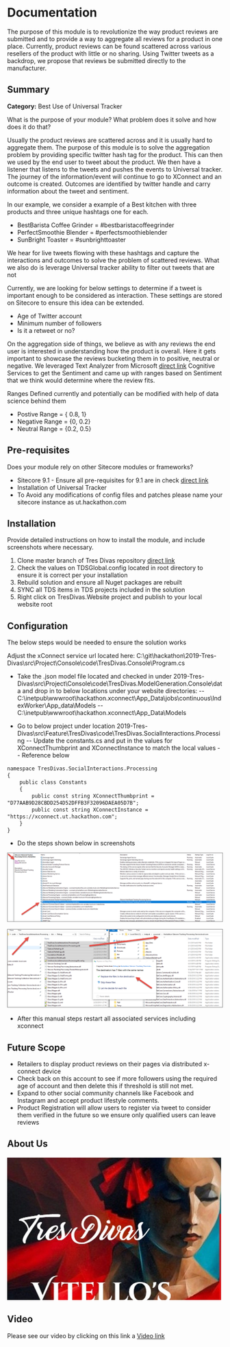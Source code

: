 # Documentation

The purpose of this module is to revolutionize the way product reviews are submitted and to provide a way to aggregate all reviews for a product in one place. Currently, product reviews can be found scattered across various resellers of the product with little or no sharing.
Using Twitter tweets as a backdrop, we propose that reviews be submitted directly to the manufacturer.

## Summary

**Category:** Best Use of Universal Tracker

What is the purpose of your module? What problem does it solve and how does it do that?

Usually the product reviews are scattered across and it is usually hard to aggregate them.  The purpose of this module is to solve the aggregation problem by providing specific twitter hash tag for the product.
This can then we used by the end user to tweet about the product.  We then have a listener that listens to the tweets and pushes the events to Universal tracker. 
The journey of the information/event will continue to go to XConnect and an outcome is created. Outcomes are identified by twitter handle and carry information about the tweet and sentiment. 

In our example, we consider a example of a Best kitchen with three products and three unique hashtags one for each. 

 - BestBarista Coffee Grinder = #bestbaristacoffeegrinder
 - PerfectSmoothie Blender = #perfectsmoothieblender
 - SunBright Toaster = #sunbrighttoaster

We hear for live tweets flowing with these hashtags and capture the interactions and outcomes to solve the problem of scattered reviews.
What we also do is leverage Universal tracker ability to filter out tweets that are not 

Currently, we are looking for below settings to determine if a tweet is important enough to be considered as interaction.  These settings are stored on Sitecore to ensure this idea can be extended.

- Age of Twitter account
- Minimum number of followers
- Is it a retweet or no?

On the aggregation side of things, we believe as with any reviews the end user is interested in understanding how the product is overall. 
Here it gets important to showcase the reviews bucketing them in to positive, neutral or negative.  We leveraged Text Analyzer from Microsoft [direct link](https://azure.microsoft.com/en-us/services/cognitive-services/text-analytics/) Cognitive Services to get the Sentiment and came up with ranges based on Sentiment that we think would determine where the review fits.

Ranges Defined currently and potentially can be modified with help of data science behind them


- Postive Range  = { 0.8, 1}
- Negative Range = {0, 0.2}
- Neutral Range = {0.2, 0.5}
         
         

## Pre-requisites

Does your module rely on other Sitecore modules or frameworks?

- Sitecore 9.1 - Ensure all pre-requisites for 9.1 are in check [direct link](https://dev.sitecore.net/Downloads/Sitecore_Experience_Platform/91/Sitecore_Experience_Platform_91_Initial_Release.aspx)
- Installation of Universal Tracker 
- To Avoid any modifications of config files and patches please name your sitecore instance as ut.hackathon.com


## Installation

Provide detailed instructions on how to install the module, and include screenshots where necessary.

1. Clone master branch of Tres Divas repository [direct link](https://github.com/Sitecore-Hackathon/2019-Tres-Divas.git)
2. Check the values on TDSGlobal.config located in root directory to ensure it is correct per your installation
3. Rebuild solution and ensure all Nuget packages are rebuilt
4. SYNC all TDS items in TDS projects included in the solution
5. Right click on TresDivas.Website project and publish to your local website root

## Configuration

The below steps would be needed to ensure the solution works 

Adjust the xConnect service url located here:
C:\git\hackathon\2019-Tres-Divas\src\Project\Console\code\TresDivas.Console\Program.cs

- Take the .json model file located and checked in under 2019-Tres-Divas\src\Project\Console\code\TresDivas.ModelGeneration.Console\data and drop in to below locations under your website directories:
    --C:\inetpub\wwwroot\hackathon.xconnect\App_Data\jobs\continuous\IndexWorker\App_data\Models
    --C:\inetpub\wwwroot\hackathon.xconnect\App_Data\Models

- Go to below project under location 2019-Tres-Divas\src\Feature\TresDivas\code\TresDivas.SocialInteractions.Processing 
    -- Update the constants.cs and put in the values for XConnectThumbprint and XConnectInstance to match the local values
    -- Reference below
```
namespace TresDivas.SocialInteractions.Processing
{
    public class Constants
    {
        public const string XConnectThumbprint = "D77AAB9D28CBDD254D52DFFB3F32096DAEA05D7B";
        public const string XConnectInstance = "https://xconnect.ut.hackathon.com";
    }
}
```
- Do the steps shown below in screenshots 

![Services](images/Services.png?raw=true "Service Change")

![Folder Swap](images/FolderSwap.png?raw=true "Folder Swap")

- After this manual steps restart all associated services including xconnect

## Future Scope

- Retailers to display product reviews on their pages via distributed x-connect device
- Check back on this account to see if more followers using the required age of account and then delete this if threshold is still not met.
- Expand to other social community channels like Facebook and Instagram and accept product lifestyle comments.
- Product Registration will allow users to register via tweet to consider them verified in the future so we ensure only qualified users can leave reviews



## About Us 


![TresDivas](images/TresDivas.jpg?raw=true "TresDivas Logo")


## Video

Please see our video by clicking on this link a [Video link](https://recordings.join.me/SIdoLWHgHU2TkWnqWXu_pw) 

